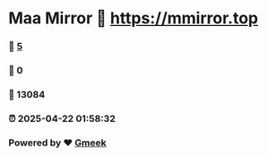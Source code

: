 # Maa Mirror :link: https://mmirror.top 
### :page_facing_up: [5](https://mmirror.top/tag.html) 
### :speech_balloon: 0 
### :hibiscus: 13084 
### :alarm_clock: 2025-04-22 01:58:32 
### Powered by :heart: [Gmeek](https://github.com/Meekdai/Gmeek)
